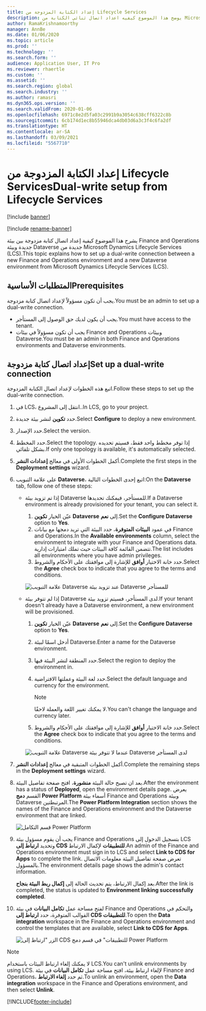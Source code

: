 ```yaml
---
title: إعداد الكتابة المزدوجة من Lifecycle Services
description: يوضح هذا الموضوع كيفيه اعداد اتصال ثنائي الكتابة من Microsoft Dynamics Lifecycle Services (LCS).
author: RamaKrishnamoorthy
manager: AnnBe
ms.date: 01/06/2020
ms.topic: article
ms.prod: ''
ms.technology: ''
ms.search.form: ''
audience: Application User, IT Pro
ms.reviewer: rhaertle
ms.custom: ''
ms.assetid: ''
ms.search.region: global
ms.search.industry: ''
ms.author: ramasri
ms.dyn365.ops.version: ''
ms.search.validFrom: 2020-01-06
ms.openlocfilehash: 6971c8e2d5fa03c2991b9a3054c638cff6322c8b
ms.sourcegitcommit: 6cb174d1ec8b55946dca4db03d6a3c3f4c6fa2df
ms.translationtype: HT
ms.contentlocale: ar-SA
ms.lasthandoff: 03/09/2021
ms.locfileid: "5567710"
---
```

# <a name="dual-write-setup-from-lifecycle-services"></a><span data-ttu-id="14a7a-103">إعداد الكتابة المزدوجة من Lifecycle Services</span><span class="sxs-lookup"><span data-stu-id="14a7a-103">Dual-write setup from Lifecycle Services</span></span>

[!include [banner](../../includes/banner.md)]

[!include [rename-banner](~/includes/cc-data-platform-banner.md)]

<span data-ttu-id="14a7a-104">يشرح هذا الموضوع كيفية إعداد اتصال كتابة مزدوجة بين بيئة Finance and Operations جديدة وبيئة Dataverse جديدة من Microsoft Dynamics Lifecycle Services (LCS).</span><span class="sxs-lookup"><span data-stu-id="14a7a-104">This topic explains how to set up a dual-write connection between a new Finance and Operations environment and a new Dataverse environment from Microsoft Dynamics Lifecycle Services (LCS).</span></span>

## <a name="prerequisites"></a><span data-ttu-id="14a7a-105">المتطلبات الأساسية</span><span class="sxs-lookup"><span data-stu-id="14a7a-105">Prerequisites</span></span>

<span data-ttu-id="14a7a-106">يجب أن تكون مسؤولاً لإعداد اتصال كتابة مزدوجة.</span><span class="sxs-lookup"><span data-stu-id="14a7a-106">You must be an admin to set up a dual-write connection.</span></span>

+ <span data-ttu-id="14a7a-107">يجب أن يكون لديك حق الوصول إلى المستأجر.</span><span class="sxs-lookup"><span data-stu-id="14a7a-107">You must have access to the tenant.</span></span>
+ <span data-ttu-id="14a7a-108">يجب أن تكون مسؤولاً في بيئات Finance and Operations وبيئات Dataverse.</span><span class="sxs-lookup"><span data-stu-id="14a7a-108">You must be an admin in both Finance and Operations environments and Dataverse environments.</span></span>

## <a name="set-up-a-dual-write-connection"></a><span data-ttu-id="14a7a-109">إعداد اتصال كتابة مزدوجة</span><span class="sxs-lookup"><span data-stu-id="14a7a-109">Set up a dual-write connection</span></span>

<span data-ttu-id="14a7a-110">اتبع هذه الخطوات لإعداد اتصال الكتابة المزدوجة.</span><span class="sxs-lookup"><span data-stu-id="14a7a-110">Follow these steps to set up the dual-write connection.</span></span>

1. <span data-ttu-id="14a7a-111">في LCS، انتقل إلى المشروع..</span><span class="sxs-lookup"><span data-stu-id="14a7a-111">In LCS, go to your project.</span></span>
2. <span data-ttu-id="14a7a-112">حدد **تكوين** لنشر بيئة جديدة.</span><span class="sxs-lookup"><span data-stu-id="14a7a-112">Select **Configure** to deploy a new environment.</span></span>
3. <span data-ttu-id="14a7a-113">حدد الإصدار.</span><span class="sxs-lookup"><span data-stu-id="14a7a-113">Select the version.</span></span> 
4. <span data-ttu-id="14a7a-114">حدد المخطط.</span><span class="sxs-lookup"><span data-stu-id="14a7a-114">Select the topology.</span></span> <span data-ttu-id="14a7a-115">إذا توفر مخطط واحد فقط، فسيتم تحديده بشكل تلقائي.</span><span class="sxs-lookup"><span data-stu-id="14a7a-115">If only one topology is available, it's automatically selected.</span></span>
5. <span data-ttu-id="14a7a-116">أكمل الخطوات الأولى في معالج **إعدادات النشر**.</span><span class="sxs-lookup"><span data-stu-id="14a7a-116">Complete the first steps in the **Deployment settings** wizard.</span></span>
6. <span data-ttu-id="14a7a-117">على علامة التبويب **Dataverse**، اتبع إحدى الخطوات التالية:</span><span class="sxs-lookup"><span data-stu-id="14a7a-117">On the **Dataverse** tab, follow one of these steps:</span></span>

    - <span data-ttu-id="14a7a-118">إذا تم تزويد بيئة Dataverse للمستأجر، فيمكنك تحديدها.</span><span class="sxs-lookup"><span data-stu-id="14a7a-118">If a Dataverse environment is already provisioned for your tenant, you can select it.</span></span>

        1. <span data-ttu-id="14a7a-119">عيّن الخيار **تكوين Dataverse** إلى **نعم**.</span><span class="sxs-lookup"><span data-stu-id="14a7a-119">Set the **Configure Dataverse** option to **Yes**.</span></span>
        2. <span data-ttu-id="14a7a-120">في عمود **البيئات المتوفرة**، حدد البيئة التي تريد دمجها مع بيانات Finance and Operations.</span><span class="sxs-lookup"><span data-stu-id="14a7a-120">In the **Available environments** column, select the environment to integrate with your Finance and Operations data.</span></span> <span data-ttu-id="14a7a-121">تتضمن القائمة كافة البيئات حيث تملك امتيازات إدارية.</span><span class="sxs-lookup"><span data-stu-id="14a7a-121">The list includes all environments where you have admin privileges.</span></span>
        3. <span data-ttu-id="14a7a-122">حدد خانة الاختيار **أوافق** للإشارة إلى موافقتك على الأحكام والشروط.</span><span class="sxs-lookup"><span data-stu-id="14a7a-122">Select the **Agree** check box to indicate that you agree to the terms and conditions.</span></span>

        ![علامة التبويب Dataverse عند تزويد بيئة Dataverse للمستأجر](../dual-write/media/lcs_setup_1.png)

    - <span data-ttu-id="14a7a-124">إذا لم تتوفر بيئة Dataverse لدى المستأجر، فسيتم تزويد بيئة.</span><span class="sxs-lookup"><span data-stu-id="14a7a-124">If your tenant doesn't already have a Dataverse environment, a new environment will be provisioned.</span></span>

        1. <span data-ttu-id="14a7a-125">عيّن الخيار **تكوين Dataverse** إلى **نعم**.</span><span class="sxs-lookup"><span data-stu-id="14a7a-125">Set the **Configure Dataverse** option to **Yes**.</span></span>
        2. <span data-ttu-id="14a7a-126">أدخل اسمًا لبيئة Dataverse.</span><span class="sxs-lookup"><span data-stu-id="14a7a-126">Enter a name for the Dataverse environment.</span></span>
        3. <span data-ttu-id="14a7a-127">حدد المنطقة لنشر البيئة فيها.</span><span class="sxs-lookup"><span data-stu-id="14a7a-127">Select the region to deploy the environment in.</span></span>
        4. <span data-ttu-id="14a7a-128">حدد لغة البيئة وعملتها الافتراضية.</span><span class="sxs-lookup"><span data-stu-id="14a7a-128">Select the default language and currency for the environment.</span></span>

            > [!NOTE]
            > <span data-ttu-id="14a7a-129">لا يمكنك تغيير اللغة والعملة لاحقًا.</span><span class="sxs-lookup"><span data-stu-id="14a7a-129">You can't change the language and currency later.</span></span>

        5. <span data-ttu-id="14a7a-130">حدد خانة الاختيار **أوافق** للإشارة إلى موافقتك على الأحكام والشروط.</span><span class="sxs-lookup"><span data-stu-id="14a7a-130">Select the **Agree** check box to indicate that you agree to the terms and conditions.</span></span>

        ![علامة التبويب Dataverse عندما لا تتوفر بيئة Dataverse لدى المستأجر](../dual-write/media/lcs_setup_2.png)

7. <span data-ttu-id="14a7a-132">أكمل الخطوات المتبقية في معالج **إعدادات النشر**.</span><span class="sxs-lookup"><span data-stu-id="14a7a-132">Complete the remaining steps in the **Deployment settings** wizard.</span></span>
8. <span data-ttu-id="14a7a-133">بعد ان تصبح حالة البيئة **منشورة**، افتح صفحة تفاصيل البيئة.</span><span class="sxs-lookup"><span data-stu-id="14a7a-133">After the environment has a status of **Deployed**, open the environment details page.</span></span> <span data-ttu-id="14a7a-134">يعرض القسم **دمج Power Platform** أسماء بيئة Finance and Operations وبيئة Dataverse المرتبطتين.</span><span class="sxs-lookup"><span data-stu-id="14a7a-134">The **Power Platform Integration** section shows the names of the Finance and Operations environment and the Dataverse environment that are linked.</span></span>

    ![قسم التكامل Power Platform](../dual-write/media/lcs_setup_3.png)

9. <span data-ttu-id="14a7a-136">يجب أن يقوم مسؤول بيئة Finance and Operations بتسجيل الدخول إلى LCS وتحديد **ارتباط إلى CDS للتطبيقات** لإكمال الارتباط.</span><span class="sxs-lookup"><span data-stu-id="14a7a-136">An admin of the Finance and Operations environment must sign in to LCS and select **Link to CDS for Apps** to complete the link.</span></span> <span data-ttu-id="14a7a-137">تعرض صفحة تفاصيل البيئة معلومات الاتصال بالمسؤول.</span><span class="sxs-lookup"><span data-stu-id="14a7a-137">The environment details page shows the admin's contact information.</span></span>

    <span data-ttu-id="14a7a-138">بعد إكمال الارتباط، يتم تحديث الحالة إلى **إكمال ربط البيئة بنجاح**.</span><span class="sxs-lookup"><span data-stu-id="14a7a-138">After the link is completed, the status is updated to **Environment linking successfully completed**.</span></span>

10. <span data-ttu-id="14a7a-139">لفتح مساحة عمل **تكامل البيانات** في بيئة Finance and Operations والتحكم في القوالب المتوفرة، حدد **ارتباط إلى CDS للتطبيقات**.</span><span class="sxs-lookup"><span data-stu-id="14a7a-139">To open the **Data integration** workspace in the Finance and Operations environment and control the templates that are available, select **Link to CDS for Apps**.</span></span>

    ![الزر "ارتباط إلى CDS للتطبيقات" في قسم دمج Power Platform](../dual-write/media/lcs_setup_4.png)

> [!NOTE]
> <span data-ttu-id="14a7a-141">لا يمكنك إلغاء ارتباط البيئات باستخدام LCS.</span><span class="sxs-lookup"><span data-stu-id="14a7a-141">You can't unlink environments by using LCS.</span></span> <span data-ttu-id="14a7a-142">لإلغاء ارتباط بيئة، افتح مساحة عمل **تكامل البيانات** في بيئة Finance and Operations، ثم حدد **إلغاء الارتباط**.</span><span class="sxs-lookup"><span data-stu-id="14a7a-142">To unlink an environment, open the **Data integration** workspace in the Finance and Operations environment, and then select **Unlink**.</span></span>



[!INCLUDE[footer-include](../../../../includes/footer-banner.md)]